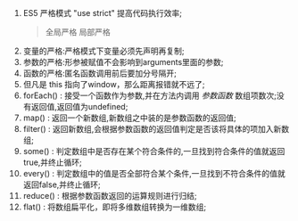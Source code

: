 1. ES5 严格模式 "use strict" 提高代码执行效率;
    > 全局严格
    > 局部严格
2. 变量的严格:严格模式下变量必须先声明再复制;
3. 参数的严格:形参被赋值不会影响到arguments里面的参数;
4. 函数的严格:匿名函数调用前后要加分号隔开;
5. 但凡是 this 指向了window，那么距离报错就不远了;
6. forEach() : 接受一个函数作为参数,并在方法内调用 *参数函数* 数组项数次;没有返回值,返回值为undefined;
6. map() : 返回一个新数组,新数组之中装的是参数函数的返回值;
7. filter() : 返回新数组,会根据参数函数的返回值判定是否该将具体的项加入新数组;
8. some() : 判定数组中是否存在某个符合条件的,一旦找到符合条件的值就返回true,并终止循环;
9. every() : 判定数组中的值是否全部符合某个条件,一旦找到不符合条件的值就返回false,并终止循环;
10. reduce() : 根据参数函数返回的运算规则进行归结;
11. flat() : 将数组扁平化，即将多维数组转换为一维数组;